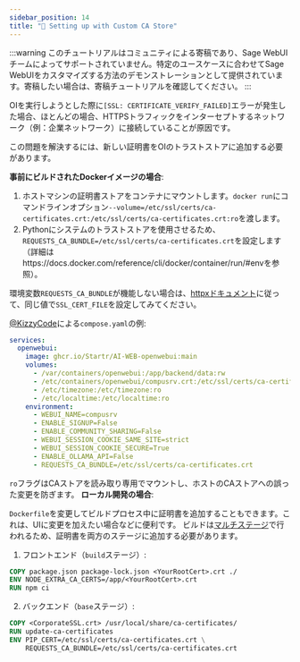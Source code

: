 ```yaml
---
sidebar_position: 14
title: "🛃 Setting up with Custom CA Store"
---
```


:::warning
このチュートリアルはコミュニティによる寄稿であり、Sage WebUIチームによってサポートされていません。特定のユースケースに合わせてSage WebUIをカスタマイズする方法のデモンストレーションとして提供されています。寄稿したい場合は、寄稿チュートリアルを確認してください。
:::

OIを実行しようとした際に`[SSL: CERTIFICATE_VERIFY_FAILED]`エラーが発生した場合、ほとんどの場合、HTTPSトラフィックをインターセプトするネットワーク（例：企業ネットワーク）に接続していることが原因です。

この問題を解決するには、新しい証明書をOIのトラストストアに追加する必要があります。

**事前にビルドされたDockerイメージの場合**:

1. ホストマシンの証明書ストアをコンテナにマウントします。`docker run`にコマンドラインオプション`--volume=/etc/ssl/certs/ca-certificates.crt:/etc/ssl/certs/ca-certificates.crt:ro`を渡します。
2. Pythonにシステムのトラストストアを使用させるため、`REQUESTS_CA_BUNDLE=/etc/ssl/certs/ca-certificates.crt`を設定します（詳細はhttps://docs.docker.com/reference/cli/docker/container/run/#envを参照）。

環境変数`REQUESTS_CA_BUNDLE`が機能しない場合は、[httpxドキュメント](https://www.python-httpx.org/environment_variables/#ssl_cert_file)に従って、同じ値で`SSL_CERT_FILE`を設定してみてください。

[@KizzyCode](https://github.com/Startr/AI-WEB-openwebui/issues/1398#issuecomment-2258463210)による`compose.yaml`の例:

```yaml
services:
  openwebui:
    image: ghcr.io/Startr/AI-WEB-openwebui:main
    volumes:
      - /var/containers/openwebui:/app/backend/data:rw
      - /etc/containers/openwebui/compusrv.crt:/etc/ssl/certs/ca-certificates.crt:ro
      - /etc/timezone:/etc/timezone:ro
      - /etc/localtime:/etc/localtime:ro
    environment:
      - WEBUI_NAME=compusrv
      - ENABLE_SIGNUP=False
      - ENABLE_COMMUNITY_SHARING=False
      - WEBUI_SESSION_COOKIE_SAME_SITE=strict
      - WEBUI_SESSION_COOKIE_SECURE=True
      - ENABLE_OLLAMA_API=False
      - REQUESTS_CA_BUNDLE=/etc/ssl/certs/ca-certificates.crt
```

`ro`フラグはCAストアを読み取り専用でマウントし、ホストのCAストアへの誤った変更を防ぎます。
**ローカル開発の場合**:

`Dockerfile`を変更してビルドプロセス中に証明書を追加することもできます。これは、UIに変更を加えたい場合などに便利です。
ビルドは[マルチステージ](https://docs.docker.com/build/building/multi-stage/)で行われるため、証明書を両方のステージに追加する必要があります。

1. フロントエンド（`build`ステージ）:

```dockerfile
COPY package.json package-lock.json <YourRootCert>.crt ./
ENV NODE_EXTRA_CA_CERTS=/app/<YourRootCert>.crt
RUN npm ci
```

2. バックエンド（`base`ステージ）:

```dockerfile
COPY <CorporateSSL.crt> /usr/local/share/ca-certificates/
RUN update-ca-certificates
ENV PIP_CERT=/etc/ssl/certs/ca-certificates.crt \
    REQUESTS_CA_BUNDLE=/etc/ssl/certs/ca-certificates.crt
```